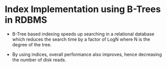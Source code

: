 # Index Implementation using B-Trees in RDBMS

- B-Tree based indexing speeds up searching in a relational database which reduces the search time by a factor of LogN
  where N is the degree of the tree.

- By using indices, overall performance also improves, hence decreasing the number
  of disk reads.
